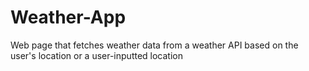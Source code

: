 # Weather-App
Web page that fetches weather data from a weather API based on the user's location or a user-inputted location
